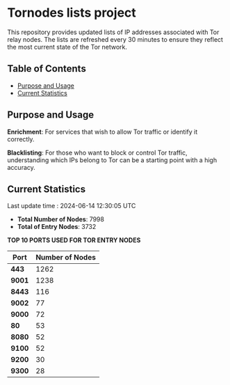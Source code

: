# Tornodes lists project

This repository provides updated lists of IP addresses associated with Tor relay nodes. The lists are refreshed every 30 minutes to ensure they reflect the most current state of the Tor network.

## Table of Contents

- [Purpose and Usage](#purpose-and-usage)
- [Current Statistics](#current-statistics)


## Purpose and Usage

**Enrichment**: For services that wish to allow Tor traffic or identify it correctly.

**Blacklisting**: For those who want to block or control Tor traffic, understanding which IPs belong to Tor can be a starting point with a high accuracy.

## Current Statistics

Last update time : 2024-06-14 12:30:05 UTC

- **Total Number of Nodes**: 7998
- **Total of Entry Nodes**: 3732

**TOP 10 PORTS USED FOR TOR ENTRY NODES**

| **Port** | **Number of Nodes** |
|------|-----------------|
| **443**   | 1262  |
| **9001**   | 1238  |
| **8443**   | 116  |
| **9002**   | 77  |
| **9000**   | 72  |
| **80**   | 53  |
| **8080**   | 52  |
| **9100**   | 52  |
| **9200**   | 30  |
| **9300**   | 28  |

